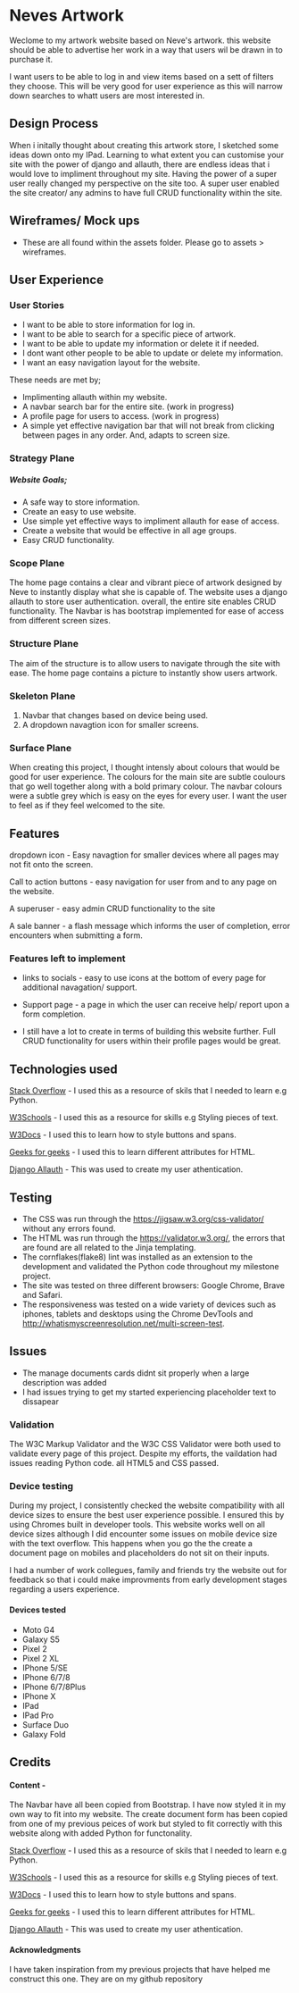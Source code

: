 # Neves Artwork

Weclome to my artwork website based on Neve's artwork. this website should be able to advertise her work 
in a way that users wil be drawn in to purchase it.

I want users to be able to log in and view items based on a sett of filters they choose. This will be very good for user experience 
as this will narrow down searches to whatt users are most interested in.

## Design Process 

When i initally thought about creating this artwork store, I sketched some ideas down onto my IPad. 
Learning to what extent you can customise your site with the power of django and allauth, there are endless ideas 
that i would love to impliment throughout my site. Having the power of a super user really changed my perspective on the site too. 
A super user enabled the site creator/ any admins to have full CRUD functionality within the site.

## Wireframes/ Mock ups

- These are all found within the assets folder. Please go to assets > wireframes.

## User Experience

### User Stories

* I want to be able to store information for log in.
* I want to be able to search for a specific piece of artwork.
* I want to be able to update my information or delete it if needed.
* I dont want other people to be able to update or delete my information.
* I want an easy navigation layout for the website.

These needs are met by;

* Implimenting allauth within my website.
* A navbar search bar for the entire site. (work in progress)
* A profile page for users to access. (work in progress)
* A simple yet effective navigation bar that will not break from clicking between pages in any 
order. And, adapts to screen size.

### Strategy Plane 

##### Website Goals;

* A safe way to store information.
* Create an easy to use website.
* Use simple yet effective ways to impliment allauth for ease of access.
* Create a website that would be effective in all age groups.
* Easy CRUD functionality.

### Scope Plane 

The home page contains a clear and vibrant piece of artwork designed by Neve to 
instantly display what she is capable of. The website uses a django allauth to 
store user authentication. overall, the entire site enables CRUD functionality.
The Navbar is has bootstrap implemented for ease of access from different screen sizes.


### Structure Plane 

The aim of the structure is to allow users to navigate through the site with ease. 
The home page contains a picture to instantly show users artwork.

### Skeleton Plane 

1. Navbar that changes based on device being used.
2. A dropdown navagtion icon for smaller screens.

### Surface Plane

When creating this project, I thought intensly about colours that would be good for user experience.
The colours for the main site are subtle coulours that go well together along with a bold primary colour. The 
navbar colours were a subtle grey which is easy on the eyes for every user. I want the user to feel as if they 
feel welcomed to the site.

## Features

dropdown icon - Easy navagtion for smaller devices where all pages may not fit onto the screen.

Call to action buttons - easy navigation for user from and to any page on the website.

A superuser -  easy admin CRUD functionality to the site

A sale banner - a flash message which informs the user of completion, error encounters when submitting a form.

### Features left to implement

* links to socials - easy to use icons at the bottom of every page for additional navagation/ support.

* Support page - a page in which the user can receive help/ report upon a form completion.

* I still have a lot to create in terms of building this website further. Full CRUD functionality for users within their 
profile pages would be great.

## Technologies used

[Stack Overflow](https://stackoverflow.com/) - I used this as a resource of skils that I needed to learn e.g Python.

[W3Schools](https://www.w3schools.com/default.asp) - I used this as a resource for skills e.g Styling pieces of text.

[W3Docs](https://www.w3docs.com/) - I used this to learn how to style buttons and spans.

[Geeks for geeks](https://www.geeksforgeeks.org/) - I used this to learn different attributes for HTML.

[Django Allauth](https://django-allauth.readthedocs.io/en/latest/installation.html) - This was used to create my user athentication.

## Testing

-  The CSS was run through the https://jigsaw.w3.org/css-validator/ without any errors found.
-  The HTML was run through the https://validator.w3.org/, the errors that are found are all related to the Jinja 
templating.
-  The cornflakes(flake8) lint was installed as an extension to the development and validated the Python code 
throughout my milestone project.
-  The site was tested on three different browsers: Google Chrome, Brave and Safari.
-  The responsiveness was tested on a wide variety of devices such as iphones, tablets and desktops using the Chrome 
DevTools and http://whatismyscreenresolution.net/multi-screen-test.


## Issues 

- The manage documents cards didnt sit properly when a large description was added
- I had issues trying to get my started experiencing placeholder text to dissapear

### Validation

The W3C Markup Validator and the W3C CSS Validator were both used to validate every page of this project.
Despite my efforts, the vaildation had issues reading Python code. all HTML5 and CSS passed.


### Device testing

During my project, I consistently checked the website compatibility with all device sizes to ensure the best user experience possible.
I ensured this by using Chromes built in developer tools.
This website works well on all device sizes although I did encounter some issues on mobile device size with the text overflow. 
This happens when you go the the create a document page on mobiles and placeholders do not sit on their inputs.

I had a number of work collegues, family and friends try the website out for feedback so that i could make improvments from early development stages 
regarding a users experience. 


#### Devices tested

- Moto G4
- Galaxy S5
- Pixel 2
- Pixel 2 XL
- IPhone 5/SE
- IPhone 6/7/8
- IPhone 6/7/8Plus
- IPhone X
- IPad
- IPad Pro
- Surface Duo
- Galaxy Fold

## Credits

#### Content -

The Navbar have all been copied from Bootstrap. I have now styled it in my own way to fit into my website.
The create document form has been copied from one of my previous peices of work but styled to fit correctly with this website 
along with added Python for functonality.

[Stack Overflow](https://stackoverflow.com/) - I used this as a resource of skils that I needed to learn e.g Python.

[W3Schools](https://www.w3schools.com/default.asp) - I used this as a resource for skills e.g Styling pieces of text.

[W3Docs](https://www.w3docs.com/) - I used this to learn how to style buttons and spans.

[Geeks for geeks](https://www.geeksforgeeks.org/) - I used this to learn different attributes for HTML.

[Django Allauth](https://django-allauth.readthedocs.io/en/latest/installation.html) - This was used to create my user athentication.

#### Acknowledgments

I have taken inspiration from my previous projects that have helped me construct this one. They are on my github repository